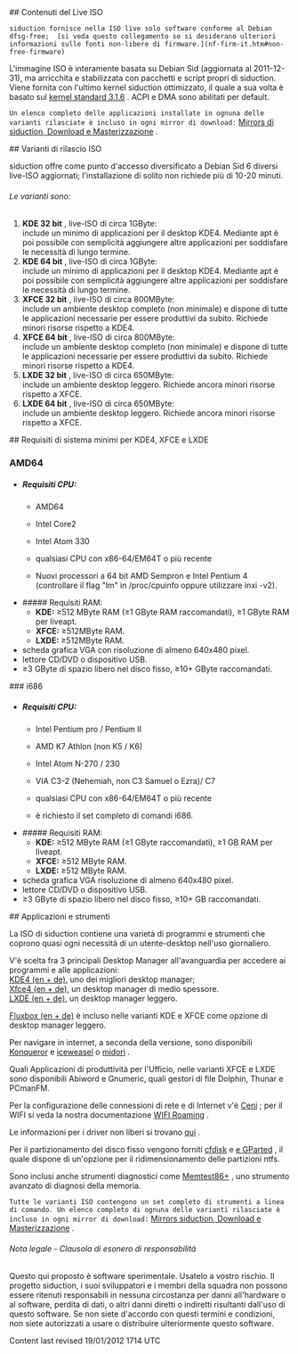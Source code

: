 <div id="main-page"></div>
<div class="divider" id="cd-content"></div>
## Contenuti del Live ISO

`siduction fornisce nella ISO live solo software conforme al Debian dfsg-free;  [si veda questo collegamento se si desiderano ulteriori informazioni sulle fonti non-libere di firmware.](nf-firm-it.htm#non-free-firmware) `

L'immagine ISO è interamente basata su Debian Sid (aggiornata al 2011-12-31), ma arricchita e stabilizzata con pacchetti e script propri di siduction. Viene fornita con l'ultimo kernel siduction ottimizzato, il quale a sua volta è basato sul  [kernel standard 3.1.6](http://www.kernel.org/) . ACPI e DMA sono abilitati per default.

`Un elenco completo delle applicazioni installate in ognuna delle varianti rilasciate è incluso in ogni mirror di download:`  [Mirrors di siduction, Download e Masterizzazione](cd-dl-burning-it.htm#download-siduction) .

<div class="divider" id="release-vari"></div>
## Varianti di rilascio ISO

siduction offre come punto d'accesso diversificato a Debian Sid 6 diversi live-ISO aggiornati; l'installazione di solito non richiede più di 10-20 minuti. 

###### Le varianti sono:

1.  **KDE 32 bit** , live-ISO di circa 1GByte:  
   include un minimo di applicazioni per il desktop KDE4. Mediante apt è poi possibile con semplicità aggiungere altre applicazioni per soddisfare le necessità di lungo termine.  
2.  **KDE 64 bit** , live-ISO di circa 1GByte:  
   include un minimo di applicazioni per il desktop KDE4. Mediante apt è poi possibile con semplicità aggiungere altre applicazioni per soddisfare le necessità di lungo termine.  
3.  **XFCE 32 bit** , live-ISO di circa 800MByte:  
   include un ambiente desktop completo (non minimale) e dispone di tutte le applicazioni necessarie per essere produttivi da subito. Richiede minori risorse rispetto a KDE4.  
4.  **XFCE 64 bit** , live-ISO di circa 800MByte:  
   include un ambiente desktop completo (non minimale) e dispone di tutte le applicazioni necessarie per essere produttivi da subito. Richiede minori risorse rispetto a KDE4.  
5.  **LXDE 32 bit** , live-ISO di circa 650MByte:  
   include un ambiente desktop leggero. Richiede ancora minori risorse rispetto a XFCE.  
6.  **LXDE 64 bit** , live-ISO di circa 650MByte:  
   include un ambiente desktop leggero. Richiede ancora minori risorse rispetto a XFCE.  

<div class="divider" id="system-requirements"></div>
## Requisiti di sistema minimi per KDE4, XFCE e LXDE

### AMD64

+ ##### Requisiti CPU:
  
   <ul>  
   <li>AMD64  
+ Intel Core2  
+ Intel Atom 330  
+ qualsiasi CPU con x86-64/EM64T o più recente  
+ Nuovi processori a 64 bit AMD Sempron e Intel Pentium 4 (controllare il flag "lm" in /proc/cpuinfo oppure utilizzare inxi -v2).  

</li>
<li>
##### Requisiti RAM:

+  **KDE:** &ge;512 MByte RAM (&ge;1 GByte RAM raccomandati), &ge;1 GByte RAM per liveapt.  
+  **XFCE:**  &ge;512MByte RAM.  
+  **LXDE:**  &ge;512MByte RAM.  

</li>
<li>scheda grafica VGA con risoluzione di almeno 640x480 pixel.</li>
<li>lettore CD/DVD o dispositivo USB.</li>
<li>&ge;3 GByte di spazio libero nel disco fisso, &ge;10+ GByte raccomandati.</li>
</ul>
### i686

+ ##### Requisiti CPU:
  
   <ul>  
   <li>Intel Pentium pro / Pentium II  
+ AMD K7 Athlon (non K5 / K6)  
+ Intel Atom N-270 / 230  
+ VIA C3-2 (Nehemiah, non C3 Samuel o Ezra)/ C7  
+ qualsiasi CPU con x86-64/EM64T o più recente  
+ è richiesto il set completo di comandi i686.  

</li>
<li>
##### Requisiti RAM:

+  **KDE:**  &ge;512 MByte RAM (&ge;1 GByte raccomandati), &ge;1 GB RAM per liveapt.  
+  **XFCE:**  &ge;512 MByte RAM.  
+  **LXDE:**  &ge;512 MByte RAM.  

</li>
<li>scheda grafica VGA risoluzione di almeno 640x480 pixel.</li>
<li>lettore CD/DVD o dispositivo USB.</li>
<li>&ge;3 GByte di spazio libero nel disco fisso, &ge;10+ GB raccomandati.</li>
</ul>
<div class="divider" id="apps-tools"></div>
## Applicazioni e strumenti

La ISO di siduction contiene una varietà di programmi e strumenti che coprono quasi ogni necessità di un utente-desktop nell'uso giornaliero.

 V'è scelta fra 3 principali Desktop Manager all'avanguardia per accedere ai programmi e alle applicazioni:  
 [KDE4 (en + de),](http://www.kde.org/)  uno dei migliori desktop manager;  
 [Xfce4 (en + de),](http://www.xfce.org/)  un desktop manager di medio spessore.  
 [LXDE (en + de),](http://www.lxde.org/)  un desktop manager leggero.

 [Fluxbox (en + de)](http://fluxbox.org/)  è incluso nelle varianti KDE e XFCE come opzione di desktop manager leggero.

Per navigare in internet, a seconda della versione, sono disponibili  [Konqueror](http://www.konqueror.org/)  e  [iceweasel](http://www.mozilla.com/)  o  [midori](http://www.twotoasts.de/index.php?/pages/midori_summary.html/) .

Quali Applicazioni di produttività per l'Ufficio, nelle varianti XFCE e LXDE sono disponibili Abiword e Gnumeric, quali gestori di file Dolphin, Thunar e PCmanFM.

Per la configurazione delle connessioni di rete e di Internet v'è  [Ceni](inet-ceni-it.htm#netcardconfig) ; per il WIFI si veda la nostra documentazione  [WIFI Roaming](inet-wpagui-it.htm) .

Le informazioni per i driver non liberi si trovano  [qui](nf-firm-it.htm#non-free-firmware) .

Per il partizionamento del disco fisso vengono forniti  [cfdisk](part-cfdisk-it.htm#disknames)  e  [e GParted](http://gparted.sourceforge.net/) , il quale dispone di un'opzione per il ridimensionamento delle partizioni ntfs.

Sono inclusi anche strumenti diagnostici come  [Memtest86+](http://www.memtest.org/) , uno strumento avanzato di diagnosi della memoria.

`Tutte le varianti ISO contengono un set completo di strumenti a linea di comando. Un elenco completo di ognuna delle varianti rilasciate è incluso in ogni mirror di download:`  [Mirrors siduction, Download e Masterizzazione](cd-dl-burning-it.htm#download-siduction) .

###### Nota legale - Clausola di esonero di responsabilità

Questo qui proposto è software sperimentale. Usatelo a vostro rischio. Il progetto siduction, i suoi sviluppatori e i membri della squadra non possono essere ritenuti responsabili in nessuna circostanza per danni all'hardware o al software, perdita di dati, o altri danni diretti o indiretti risultanti dall'uso di questo software. Se non siete d'accordo con questi termini e condizioni, non siete autorizzati a usare o distribuire ulteriormente questo software.

<div id="rev">Content last revised 19/01/2012 1714 UTC</div>
